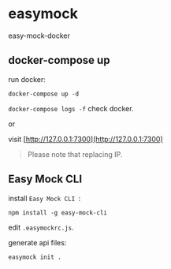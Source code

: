 # easymock
easy-mock-docker

## docker-compose up

run docker:

```shell
docker-compose up -d
```

`docker-compose logs -f` check docker.

or 

visit [http://127.0.0.1:7300](http://127.0.0.1:7300)

> Please note that replacing IP.

## Easy Mock CLI 

install `Easy Mock CLI `:

```shell
npm install -g easy-mock-cli
```

edit `.easymockrc.js`.

generate api files:

```
easymock init .
```
